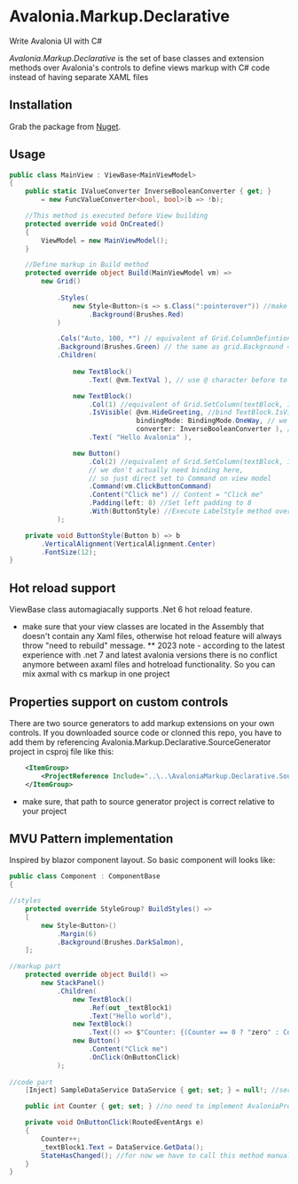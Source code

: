 # Avalonia.Markup.Declarative
Write Avalonia UI with C#

*Avalonia.Markup.Declarative* is the set of base classes and extension methods over Avalonia's controls to define views markup with C# code instead of having separate XAML files

## Installation

Grab the package from [Nuget](https://www.nuget.org/packages/Avalonia.Markup.Declarative).

## Usage

```C#
public class MainView : ViewBase<MainViewModel>
{
    public static IValueConverter InverseBooleanConverter { get; } 
        = new FuncValueConverter<bool, bool>(b => !b);

    //This method is executed before View building
    protected override void OnCreated()
    {
        ViewModel = new MainViewModel();
    }

    //Define markup in Build method
    protected override object Build(MainViewModel vm) =>
        new Grid()
            
            .Styles(
                new Style<Button>(s => s.Class(":pointerover")) //make button red when pointer is over using avalonia styles
                    .Background(Brushes.Red)
            )

            .Cols("Auto, 100, *") // equivalent of Grid.ColumnDefintions property
            .Background(Brushes.Green) // the same as grid.Background = Brushes.Green
            .Children(
                
                new TextBlock()
                    .Text( @vm.TextVal ), // use @ character before to Bind control's property to ViewModel's property

                new TextBlock()
                    .Col(1) //equivalent of Grid.SetColumn(textBlock, 1)
                    .IsVisible( @vm.HideGreeting, //bind TextBlock.IsVisible to MainViewModel.HideGreeting property
                                bindingMode: BindingMode.OneWay, // we can set Binding mode if necessery
                                converter: InverseBooleanConverter ), //Set value converter to invert value
                    .Text( "Hello Avalonia" ), 

                new Button()
                    .Col(2) //equivalent of Grid.SetColumn(textBlock, 1)
                    // we don't actually need binding here, 
                    // so just direct set to Command on view model
                    .Command(vm.ClickButtonCommand) 
                    .Content("Click me") // Content = "Click me"
                    .Padding(left: 8) //Set left padding to 8
                    .With(ButtonStyle) //Execute LabelStyle method over TextBlock control 
            );

    private void ButtonStyle(Button b) => b
        .VerticalAlignment(VerticalAlignment.Center)
        .FontSize(12);
}
```

## Hot reload support

ViewBase class automagiacally supports .Net 6 hot reload feature.

* make sure that your view classes are located in the Assembly that doesn't contain any Xaml files, otherwise hot reload feature will always throw "need to rebuild" message.
** 2023 note - according to the latest experience with .net 7 and latest avalonia versions there is no conflict anymore between axaml files and hotreload functionality. So you can mix axmal with cs markup in one project 

## Properties support on custom controls
There are two source generators to add markup extensions on your own controls. If you downloaded source code or clonned this repo, you have to add them by referencing Avalonia.Markup.Declarative.SourceGenerator project in csproj file like this:

```xml
	<ItemGroup>
		<ProjectReference Include="..\..\AvaloniaMarkup.Declarative.SourceGenerator\Avalonia.Markup.Declarative.SourceGenerator.csproj" OutputItemType="Analyzer" ReferenceOutputAssembly="false" />
	</ItemGroup>
```
* make sure, that path to source generator project is correct relative to your project

## MVU Pattern implementation

Inspired by blazor component layout. So basic component will looks like:

```C#
public class Component : ComponentBase
{

//styles
	protected override StyleGroup? BuildStyles() =>
	[
		new Style<Button>()
			.Margin(6)
			.Background(Brushes.DarkSalmon),
	];

//markup part
    protected override object Build() =>
        new StackPanel()
            .Children(
                new TextBlock()
                    .Ref(out _textBlock1)
                    .Text("Hello world"),
                new TextBlock()
                    .Text(() => $"Counter: {(Counter == 0 ? "zero" : Counter)}"),
                new Button()
                    .Content("Click me")
                    .OnClick(OnButtonClick)
            );
            
//code part
    [Inject] SampleDataService DataService { get; set; } = null!; //service injection

    public int Counter { get; set; } //no need to implement AvaloniaProperty or OnPropertyChanged behaviors, since component has registry of all properties and emits ProperyChanged event after changing state of component.

    private void OnButtonClick(RoutedEventArgs e)
    {
        Counter++;
        _textBlock1.Text = DataService.GetData();
        StateHasChanged(); //for now we have to call this method manually. In future there will be some additional triggers like user input, that will rise this method automatically
    }
}
```
